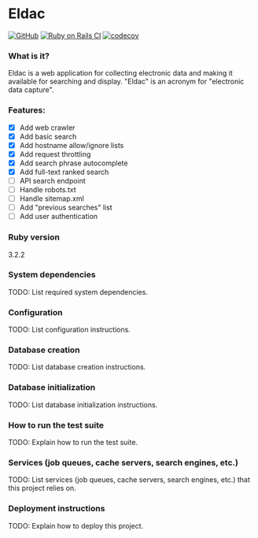 # Eldac

[![GitHub](https://img.shields.io/github/license/gdonald/eldac?color=0000bb)](https://github.com/gdonald/eldac/blob/main/LICENSE)
[![Ruby on Rails CI](https://github.com/gdonald/eldac/actions/workflows/eldac.yml/badge.svg)](https://github.com/gdonald/eldac/actions/workflows/eldac.yml)
[![codecov](https://codecov.io/gh/gdonald/eldac-rb/graph/badge.svg?token=15G17UJEJA)](https://codecov.io/gh/gdonald/eldac-rb)

### What is it?

Eldac is a web application for collecting electronic data and making it available for searching and display.  "Eldac" is an acronym for "electronic data capture".

### Features:

- [x] Add web crawler
- [x] Add basic search
- [x] Add hostname allow/ignore lists
- [x] Add request throttling
- [x] Add search phrase autocomplete
- [x] Add full-text ranked search
- [ ] API search endpoint
- [ ] Handle robots.txt
- [ ] Handle sitemap.xml
- [ ] Add "previous searches" list
- [ ] Add user authentication

### Ruby version

3.2.2

### System dependencies

TODO: List required system dependencies.

### Configuration

TODO: List configuration instructions.

### Database creation

TODO: List database creation instructions.

### Database initialization

TODO: List database initialization instructions.

### How to run the test suite

TODO: Explain how to run the test suite.

### Services (job queues, cache servers, search engines, etc.)

TODO: List services (job queues, cache servers, search engines, etc.) that this project relies on.

### Deployment instructions

TODO: Explain how to deploy this project.
